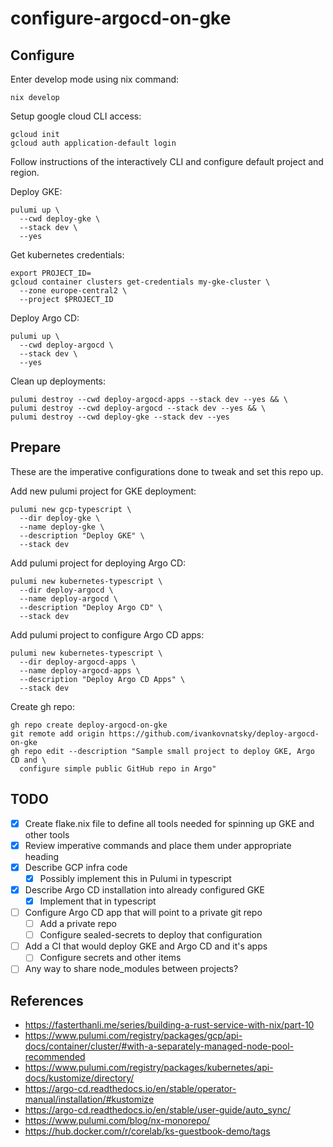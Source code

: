 # configure-argocd-on-gke

## Configure

Enter develop mode using nix command:

```console
nix develop
```

Setup google cloud CLI access:

```console
gcloud init
gcloud auth application-default login
```

Follow instructions of the interactively CLI and configure default project and
region.

Deploy GKE:

```console
pulumi up \
  --cwd deploy-gke \
  --stack dev \
  --yes
```

Get kubernetes credentials:

```console
export PROJECT_ID=
gcloud container clusters get-credentials my-gke-cluster \
  --zone europe-central2 \
  --project $PROJECT_ID
```

Deploy Argo CD:

```console
pulumi up \
  --cwd deploy-argocd \
  --stack dev \
  --yes
```

Clean up deployments:

```console
pulumi destroy --cwd deploy-argocd-apps --stack dev --yes && \
pulumi destroy --cwd deploy-argocd --stack dev --yes && \
pulumi destroy --cwd deploy-gke --stack dev --yes
```

## Prepare

These are the imperative configurations done to tweak and set this repo up.

Add new pulumi project for GKE deployment:

```console
pulumi new gcp-typescript \
  --dir deploy-gke \
  --name deploy-gke \
  --description "Deploy GKE" \
  --stack dev
```

Add pulumi project for deploying Argo CD:

```console
pulumi new kubernetes-typescript \
  --dir deploy-argocd \
  --name deploy-argocd \
  --description "Deploy Argo CD" \
  --stack dev
```

Add pulumi project to configure Argo CD apps:

```console
pulumi new kubernetes-typescript \
  --dir deploy-argocd-apps \
  --name deploy-argocd-apps \
  --description "Deploy Argo CD Apps" \
  --stack dev
```

Create gh repo:

```console
gh repo create deploy-argocd-on-gke
git remote add origin https://github.com/ivankovnatsky/deploy-argocd-on-gke
gh repo edit --description "Sample small project to deploy GKE, Argo CD and \
  configure simple public GitHub repo in Argo"
```

## TODO

- [x] Create flake.nix file to define all tools needed for spinning up GKE and
other tools
- [x] Review imperative commands and place them under appropriate heading
- [x] Describe GCP infra code
  - [x] Possibly implement this in Pulumi in typescript
- [x] Describe Argo CD installation into already configured GKE
  - [x] Implement that in typescript
- [ ] Configure Argo CD app that will point to a private git repo
  - [ ] Add a private repo
  - [ ] Configure sealed-secrets to deploy that configuration
- [ ] Add a CI that would deploy GKE and Argo CD and it's apps
  - [ ] Configure secrets and other items
- [ ] Any way to share node_modules between projects?

## References

* https://fasterthanli.me/series/building-a-rust-service-with-nix/part-10
* https://www.pulumi.com/registry/packages/gcp/api-docs/container/cluster/#with-a-separately-managed-node-pool-recommended
* https://www.pulumi.com/registry/packages/kubernetes/api-docs/kustomize/directory/
* https://argo-cd.readthedocs.io/en/stable/operator-manual/installation/#kustomize
* https://argo-cd.readthedocs.io/en/stable/user-guide/auto_sync/
* https://www.pulumi.com/blog/nx-monorepo/
* https://hub.docker.com/r/corelab/ks-guestbook-demo/tags
